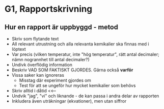 # G1, Rapportskrivning

## Hur en rapport är uppbyggd - metod

* Skriv som flytande text
* All relevant utrustning och alla relevanta kemikalier ska finnas med i löptext
* Var precis (vilken temperatur, inte "hög temperatur", rätt antal decimaler; nämn nogrannhet till antal decimaler?)
* Undivk överflödig information
* Beskriv VAD SOM FAKTISKT GJORDES. Gärna också **varför**
* Vissa saker kan ignoreras
    - Misstag där experiment gjordes om
    - Test för att se ungeför hur mycket kemikalier som behövs
* Skriv alltid i dåtid <<--
* Undvik "jag", "vi" och liknande - de kan passa i andra delar av rapporten
* Inkludera även uträkningar (ekvationer), men utan siffror
